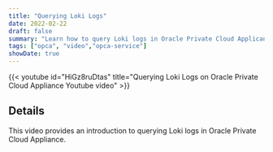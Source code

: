 ```yaml
---
title: "Querying Loki Logs"
date: 2022-02-22
draft: false
summary: "Learn how to query Loki logs in Oracle Private Cloud Applicance."
tags: ["opca", "video","opca-service"]
showDate: true
---
```


{{< youtube id="HiGz8ruDtas" title="Querying Loki Logs on Oracle Private Cloud Appliance Youtube video" >}}

## Details

This video provides an introduction to querying Loki logs in Oracle Private Cloud Appliance.
